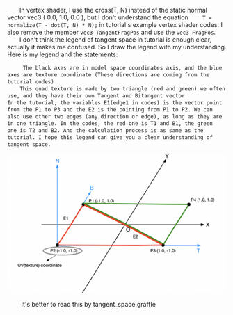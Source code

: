 &emsp;&emsp;In vertex shader, I use the cross(T, N) instead of the static normal vector vec3 ( 0.0, 1.0, 0.0 ), but I don't understand the equation ```     T = normalize(T - dot(T, N) * N); ``` in tutorial's example vertex shader codes. I also remove the member ```vec3 TangentFragPos``` and use the ``` vec3 FragPos ```.
&emsp;&emsp;I don't think the legend of tangent space in tutorial is enough clear, actually it makes me confused. So I draw the legend with my understanding. Here is my legend and the statements:
```
     The black axes are in model space coordinates axis, and the blue axes are texture coordinate (These directions are coming from the 
tutorial codes)
    This quad texture is made by two triangle (red and green) we often use, and they have their own Tangent and Bitangent vector. 
In the tutorial, the variables E1(edge1 in codes) is the vector point from the P1 to P3 and the E2 is the pointing from P1 to P2. We can
also use other two edges (any direction or edge), as long as they are in one triangle. In the codes, the red one is T1 and B1, the green 
one is T2 and B2. And the calculation process is as same as the tutorial. I hope this legend can give you a clear understanding of 
tangent space.
```

![tangent_space](tangent_space.png)

&emsp;&emsp; It's better to read this by tangent_space.graffle